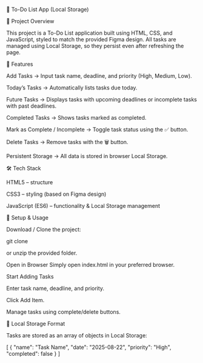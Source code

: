📝 To-Do List App (Local Storage)


📌 Project Overview

This project is a To-Do List application built using HTML, CSS, and JavaScript, styled to match the provided Figma design.
All tasks are managed using Local Storage, so they persist even after refreshing the page.

🎨 Features

Add Tasks → Input task name, deadline, and priority (High, Medium, Low).

Today’s Tasks → Automatically lists tasks due today.

Future Tasks → Displays tasks with upcoming deadlines or incomplete tasks with past deadlines.

Completed Tasks → Shows tasks marked as completed.

Mark as Complete / Incomplete → Toggle task status using the ✅ button.

Delete Tasks → Remove tasks with the 🗑 button.

Persistent Storage → All data is stored in browser Local Storage.

🛠 Tech Stack

HTML5 – structure

CSS3 – styling (based on Figma design)

JavaScript (ES6) – functionality & Local Storage management

🚀 Setup & Usage

Download / Clone the project:

git clone 

or unzip the provided folder.

Open in Browser
Simply open index.html in your preferred browser.

Start Adding Tasks

Enter task name, deadline, and priority.

Click Add Item.

Manage tasks using complete/delete buttons.

📌 Local Storage Format

Tasks are stored as an array of objects in Local Storage:

[
  {
    "name": "Task Name",
    "date": "2025-08-22",
    "priority": "High",
    "completed": false
  }
]

